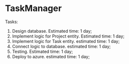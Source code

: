 # TaskManager

Tasks:
1) Design database. Estimated time: 1 day;
2) Implement logic for Project entity. Estimated time: 1 day;
3) Implement logic for Task entity. estimated time: 1 day;
4) Connect logic to database. estimated time: 1 day;
5) Testing. Estimated time: 1 day;
6) Deploy to azure. estimated time: 1 day;


